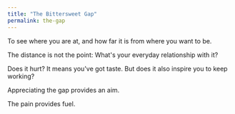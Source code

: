 ```yaml
---
title: "The Bittersweet Gap"
permalink: the-gap
---
```


To see where you are at, and how far it is from where you want to be.

The distance is not the point: What's your everyday relationship with it?

Does it hurt? It means you've got taste. But does it also inspire you to keep working?

Appreciating the gap provides an aim.

The pain provides fuel.
